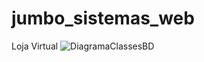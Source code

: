 # jumbo_sistemas_web
Loja Virtual
![DiagramaClassesBD](https://user-images.githubusercontent.com/68359416/145595357-efb6c39c-d118-44a3-8394-b8524c54786f.png)
